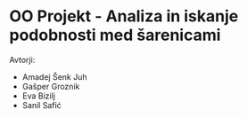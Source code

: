 # OO Projekt - Analiza in iskanje podobnosti med šarenicami

Avtorji:
- Amadej Šenk Juh
- Gašper Groznik
- Eva Bizilj
- Sanil Safić

